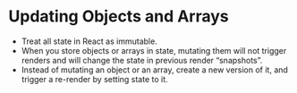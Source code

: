 # Updating Objects and Arrays

- Treat all state in React as immutable.
- When you store objects or arrays in state, mutating them will not trigger renders and will change the state in previous render “snapshots”.
- Instead of mutating an object or an array, create a new version of it, and trigger a re-render by setting state to it.
